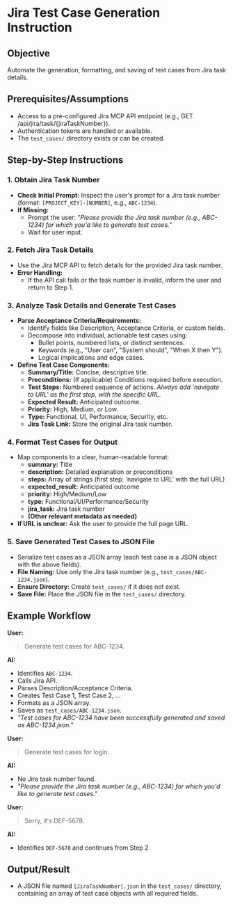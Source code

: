 # Jira Test Case Generation Instruction

## Objective
Automate the generation, formatting, and saving of test cases from Jira task details.

## Prerequisites/Assumptions
- Access to a pre-configured Jira MCP API endpoint (e.g., GET /api/jira/task/{jiraTaskNumber}).
- Authentication tokens are handled or available.
- The `test_cases/` directory exists or can be created.

## Step-by-Step Instructions

### 1. Obtain Jira Task Number
- **Check Initial Prompt:** Inspect the user's prompt for a Jira task number (format: `[PROJECT_KEY]-[NUMBER]`, e.g., `ABC-1234`).
- **If Missing:**
  - Prompt the user: _"Please provide the Jira task number (e.g., ABC-1234) for which you'd like to generate test cases."_
  - Wait for user input.

### 2. Fetch Jira Task Details
- Use the Jira MCP API to fetch details for the provided Jira task number.
- **Error Handling:**
  - If the API call fails or the task number is invalid, inform the user and return to Step 1.

### 3. Analyze Task Details and Generate Test Cases
- **Parse Acceptance Criteria/Requirements:**
  - Identify fields like Description, Acceptance Criteria, or custom fields.
  - Decompose into individual, actionable test cases using:
    - Bullet points, numbered lists, or distinct sentences.
    - Keywords (e.g., "User can", "System should", "When X then Y").
    - Logical implications and edge cases.
- **Define Test Case Components:**
  - **Summary/Title:** Concise, descriptive title.
  - **Preconditions:** (If applicable) Conditions required before execution.
  - **Test Steps:** Numbered sequence of actions. _Always add 'navigate to URL' as the first step, with the specific URL._
  - **Expected Result:** Anticipated outcome.
  - **Priority:** High, Medium, or Low.
  - **Type:** Functional, UI, Performance, Security, etc.
  - **Jira Task Link:** Store the original Jira task number.

### 4. Format Test Cases for Output
- Map components to a clear, human-readable format:
  - **summary:** Title
  - **description:** Detailed explanation or preconditions
  - **steps:** Array of strings (first step: 'navigate to URL' with the full URL)
  - **expected_result:** Anticipated outcome
  - **priority:** High/Medium/Low
  - **type:** Functional/UI/Performance/Security
  - **jira_task:** Jira task number
  - **(Other relevant metadata as needed)**
- **If URL is unclear:** Ask the user to provide the full page URL.

### 5. Save Generated Test Cases to JSON File
- Serialize test cases as a JSON array (each test case is a JSON object with the above fields).
- **File Naming:** Use only the Jira task number (e.g., `test_cases/ABC-1234.json`).
- **Ensure Directory:** Create `test_cases/` if it does not exist.
- **Save File:** Place the JSON file in the `test_cases/` directory.

## Example Workflow

**User:**
> Generate test cases for ABC-1234.

**AI:**
- Identifies `ABC-1234`.
- Calls Jira API.
- Parses Description/Acceptance Criteria.
- Creates Test Case 1, Test Case 2, ...
- Formats as a JSON array.
- Saves as `test_cases/ABC-1234.json`.
- _"Test cases for ABC-1234 have been successfully generated and saved as ABC-1234.json."_

**User:**
> Generate test cases for login.

**AI:**
- No Jira task number found.
- _"Please provide the Jira task number (e.g., ABC-1234) for which you'd like to generate test cases."_

**User:**
> Sorry, it's DEF-5678.

**AI:**
- Identifies `DEF-5678` and continues from Step 2.

## Output/Result
- A JSON file named `[JiraTaskNumber].json` in the `test_cases/` directory, containing an array of test case objects with all required fields.